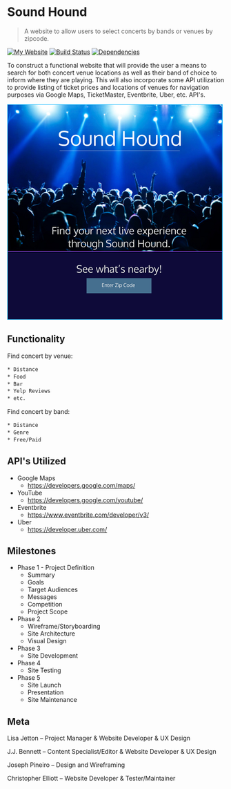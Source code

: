 # Sound Hound
> A website to allow users to select concerts by bands or venues by zipcode.

[![My Website][websiteStatus]][websiteStatus]
[![Build Status][projectStatus-image]][projectStatus-image]
[![Dependencies][repositoryStatus-image]][repositoryStatus-image]

To construct a functional website that will provide the user a means to search for both concert venue locations as well as their band of choice to inform where they are playing.
This will also incorporate some API utilization to provide listing of ticket prices and locations of venues for navigation purposes via Google Maps, TicketMaster, Eventbrite, Uber, etc. API's.

![](header.PNG)

## Functionality

Find concert by venue:

```sh
* Distance
* Food
* Bar
* Yelp Reviews
* etc.
```

Find concert by band:

```sh
* Distance
* Genre
* Free/Paid
```

## API's Utilized
* Google Maps
    * https://developers.google.com/maps/
* YouTube
    * https://developers.google.com/youtube/
* Eventbrite
    * https://www.eventbrite.com/developer/v3/
* Uber
    * https://developer.uber.com/

## Milestones

* Phase 1 - Project Definition
    * Summary
    * Goals
    * Target Audiences
    * Messages
    * Competition
    * Project Scope
* Phase 2
    * Wireframe/Storyboarding
    * Site Architecture
    * Visual Design
* Phase 3
    * Site Development
* Phase 4
    * Site Testing
* Phase 5
    * Site Launch
    * Presentation
    * Site Maintenance

## Meta

Lisa Jetton – Project Manager & Website Developer & UX Design

J.J. Bennett – Content Specialist/Editor & Website Developer & UX Design

Joseph Pineiro – Design and Wireframing

Christopher Elliott – Website Developer & Tester/Maintainer

<!-- Markdown link & img dfn's -->
[websiteStatus]: https://img.shields.io/website-up-down-green-red/http/shields.io.svg?label=my-website
[projectStatus-image]: https://img.shields.io/waffle/label/evancohen/smart-mirror/in%20progress.svg
[repositoryStatus-image]: https://img.shields.io/david/expressjs/express.svg
